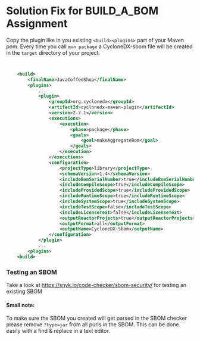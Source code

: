# Solution Fix for BUILD_A_BOM Assignment

Copy the plugin like in you existing `<build><plugins>` part of your Maven pom.
Every time you call `mvn package` a CycloneDX-sbom file will be created in the `target` directory of your project.

```xml


    <build>
        <finalName>JavaCoffeeShop</finalName>
        <plugins>
            ...
            <plugin>
                <groupId>org.cyclonedx</groupId>
                <artifactId>cyclonedx-maven-plugin</artifactId>
                <version>2.7.1</version>
                <executions>
                    <execution>
                        <phase>package</phase>
                        <goals>
                            <goal>makeAggregateBom</goal>
                        </goals>
                    </execution>
                </executions>
                <configuration>
                    <projectType>library</projectType>
                    <schemaVersion>1.4</schemaVersion>
                    <includeBomSerialNumber>true</includeBomSerialNumber>
                    <includeCompileScope>true</includeCompileScope>
                    <includeProvidedScope>true</includeProvidedScope>
                    <includeRuntimeScope>true</includeRuntimeScope>
                    <includeSystemScope>true</includeSystemScope>
                    <includeTestScope>false</includeTestScope>
                    <includeLicenseText>false</includeLicenseText>
                    <outputReactorProjects>true</outputReactorProjects>
                    <outputFormat>all</outputFormat>
                    <outputName>CycloneDX-Sbom</outputName>
                </configuration>
            </plugin>
            ...
        <plugins>
    <build>
```

### Testing an SBOM

Take a look at https://snyk.io/code-checker/sbom-security/ for testing an existing SBOM

#### Small note:
To make sure the SBOM you created will get parsed in the SBOM checker please remove `?type=jar` from all purls in the SBOM.
This can be done easily with a find & replace in a text editor.